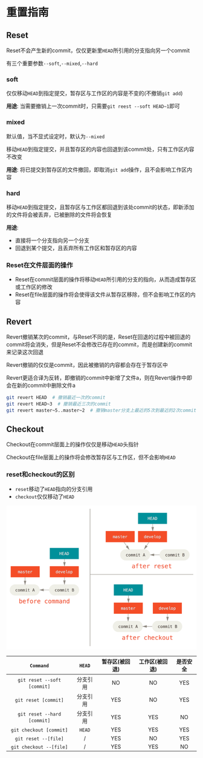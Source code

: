 # 重置指南

## Reset

Reset不会产生新的commit，仅仅更新里`HEAD`所引用的分支指向另一个commit

有三个重要参数`--soft`,`--mixed`,`--hard`

### soft

仅仅移动`HEAD`到指定提交，暂存区与工作区的内容是不变的(不撤销`git add`)

**用途**: 当需要撤销上一次commit时，只需要`git reest --soft HEAD~1`即可

### mixed

默认值，当不显式设定时，默认为`--mixed`

移动`HEAD`到指定提交，并且暂存区的内容也回退到该commit处，只有工作区内容不改变

**用途**: 将已提交到暂存区的文件撤回，即取消`git add`操作，且不会影响工作区内容

### hard

移动`HEAD`到指定提交，且暂存区与工作区都回退到该处commit的状态，即新添加的文件将会被丢弃，已被删除的文件将会恢复

**用途**: 

- 直接将一个分支指向另一个分支
- 回退到某个提交，且丢弃所有工作区和暂存区的内容

### Reset在文件层面的操作

- Reset在commit层面的操作将移动`HEAD`所引用的分支的指向，从而造成暂存区或工作区的修改
- Reset在file层面的操作将会使得该文件从暂存区移除，但不会影响工作区的内容

## Revert

Revert撤销某次的commit，与Reset不同的是，Reset在回退的过程中被回退的commit将会消失，但是Reset不会修改已存在的commit，而是创建新的commit来记录这次回退

Revert撤销的仅仅是commit，因此被撤销的内容都会存在于暂存区中

Revert更适合译为反转，即撤销的commit中新增了文件a，则在Revert操作中即会在新的commit中删除文件a

```bash
git revert HEAD  # 撤销最近一次的commit
git revert HEAD~3  # 撤销最近三次的commit
git revert master~5..master~2  # 撤销master分支上最近的5次到最近的2次commit
```

## Checkout

Checkout在commit层面上的操作仅仅是移动`HEAD`头指针

Checkout在file层面上的操作将会修改暂存区与工作区，但不会影响`HEAD`

### reset和checkout的区别

- `reset`移动了`HEAD`指向的分支引用
- `checkout`仅仅移动了`HEAD`

![reset和checkout差别](./pics/reset-checkout.png)

| `Command` | `HEAD` | 暂存区(被回退) | 工作区(被回退) | 是否安全 |
| :-: | :-: | :-: | :-: | :-: |
| `git reset --soft [commit]` | 分支引用 | NO | NO | YES |
| `git reset [commit]` | 分支引用 | YES | NO | YES |
| `git reset --hard [commit]` | 分支引用 | YES | YES | NO |
| `git checkout [commit]` | `HEAD` | YES | YES | YES |
| `git reset --[file]` | / | YES | NO | YES |
| `git checkout --[file]` | / | YES | YES | NO |
